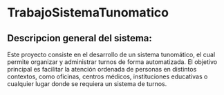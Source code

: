 # TrabajoSistemaTunomatico
## Descripcion general del sistema:
Este proyecto consiste en el desarrollo de un sistema tunomático, el cual permite organizar y administrar turnos de forma automatizada. El objetivo principal es facilitar la atención ordenada de personas en distintos contextos, como oficinas, centros médicos, instituciones educativas o cualquier lugar donde se requiera un sistema de turnos.
